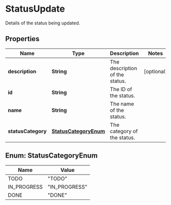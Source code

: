 

# StatusUpdate

Details of the status being updated.

## Properties

| Name | Type | Description | Notes |
|------------ | ------------- | ------------- | -------------|
|**description** | **String** | The description of the status. |  [optional] |
|**id** | **String** | The ID of the status. |  |
|**name** | **String** | The name of the status. |  |
|**statusCategory** | [**StatusCategoryEnum**](#StatusCategoryEnum) | The category of the status. |  |



## Enum: StatusCategoryEnum

| Name | Value |
|---- | -----|
| TODO | &quot;TODO&quot; |
| IN_PROGRESS | &quot;IN_PROGRESS&quot; |
| DONE | &quot;DONE&quot; |



